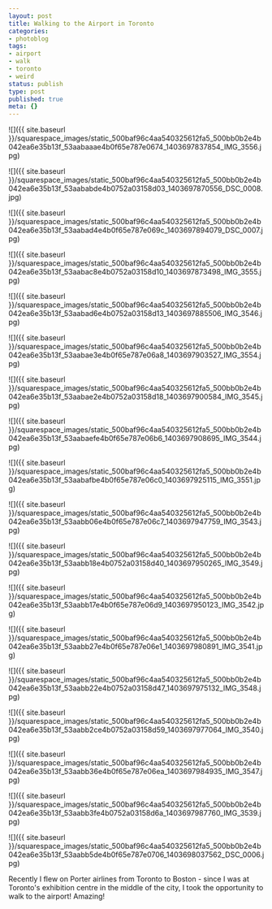 ```yaml
---
layout: post
title: Walking to the Airport in Toronto
categories:
- photoblog
tags:
- airport
- walk
- toronto
- weird
status: publish
type: post
published: true
meta: {}
---
```


![]({{ site.baseurl }}/squarespace_images/static_500baf96c4aa540325612fa5_500bb0b2e4b042ea6e35b13f_53aabaaae4b0f65e787e0674_1403697837854_IMG_3556.jpg)
  

  
   
![]({{ site.baseurl }}/squarespace_images/static_500baf96c4aa540325612fa5_500bb0b2e4b042ea6e35b13f_53aababde4b0752a03158d03_1403697870556_DSC_0008.jpg)
  

  
   
![]({{ site.baseurl }}/squarespace_images/static_500baf96c4aa540325612fa5_500bb0b2e4b042ea6e35b13f_53aabad4e4b0f65e787e069c_1403697894079_DSC_0007.jpg)
  

  
   
![]({{ site.baseurl }}/squarespace_images/static_500baf96c4aa540325612fa5_500bb0b2e4b042ea6e35b13f_53aabac8e4b0752a03158d10_1403697873498_IMG_3555.jpg)
  

  
   
![]({{ site.baseurl }}/squarespace_images/static_500baf96c4aa540325612fa5_500bb0b2e4b042ea6e35b13f_53aabad6e4b0752a03158d13_1403697885506_IMG_3546.jpg)
  

  
   
![]({{ site.baseurl }}/squarespace_images/static_500baf96c4aa540325612fa5_500bb0b2e4b042ea6e35b13f_53aabae3e4b0f65e787e06a8_1403697903527_IMG_3554.jpg)
  

  
   
![]({{ site.baseurl }}/squarespace_images/static_500baf96c4aa540325612fa5_500bb0b2e4b042ea6e35b13f_53aabae2e4b0752a03158d18_1403697900584_IMG_3545.jpg)
  

  
   
![]({{ site.baseurl }}/squarespace_images/static_500baf96c4aa540325612fa5_500bb0b2e4b042ea6e35b13f_53aabaefe4b0f65e787e06b6_1403697908695_IMG_3544.jpg)
  

  
   
![]({{ site.baseurl }}/squarespace_images/static_500baf96c4aa540325612fa5_500bb0b2e4b042ea6e35b13f_53aabafbe4b0f65e787e06c0_1403697925115_IMG_3551.jpg)
  

  
   
![]({{ site.baseurl }}/squarespace_images/static_500baf96c4aa540325612fa5_500bb0b2e4b042ea6e35b13f_53aabb06e4b0f65e787e06c7_1403697947759_IMG_3543.jpg)
  

  
   
![]({{ site.baseurl }}/squarespace_images/static_500baf96c4aa540325612fa5_500bb0b2e4b042ea6e35b13f_53aabb18e4b0752a03158d40_1403697950265_IMG_3549.jpg)
  

  
   
![]({{ site.baseurl }}/squarespace_images/static_500baf96c4aa540325612fa5_500bb0b2e4b042ea6e35b13f_53aabb17e4b0f65e787e06d9_1403697950123_IMG_3542.jpg)
  

  
   
![]({{ site.baseurl }}/squarespace_images/static_500baf96c4aa540325612fa5_500bb0b2e4b042ea6e35b13f_53aabb27e4b0f65e787e06e1_1403697980891_IMG_3541.jpg)
  

  
   
![]({{ site.baseurl }}/squarespace_images/static_500baf96c4aa540325612fa5_500bb0b2e4b042ea6e35b13f_53aabb22e4b0752a03158d47_1403697975132_IMG_3548.jpg)
  

  
   
![]({{ site.baseurl }}/squarespace_images/static_500baf96c4aa540325612fa5_500bb0b2e4b042ea6e35b13f_53aabb2ce4b0752a03158d59_1403697977064_IMG_3540.jpg)
  

  
   
![]({{ site.baseurl }}/squarespace_images/static_500baf96c4aa540325612fa5_500bb0b2e4b042ea6e35b13f_53aabb36e4b0f65e787e06ea_1403697984935_IMG_3547.jpg)
  

  
   
![]({{ site.baseurl }}/squarespace_images/static_500baf96c4aa540325612fa5_500bb0b2e4b042ea6e35b13f_53aabb3fe4b0752a03158d6a_1403697987760_IMG_3539.jpg)
  

  
   
![]({{ site.baseurl }}/squarespace_images/static_500baf96c4aa540325612fa5_500bb0b2e4b042ea6e35b13f_53aabb5de4b0f65e787e0706_1403698037562_DSC_0006.jpg)

Recently I flew on Porter airlines from Toronto to Boston - since I was at Toronto's exhibition centre in the middle of the city, I took the opportunity to walk to the airport! Amazing!
